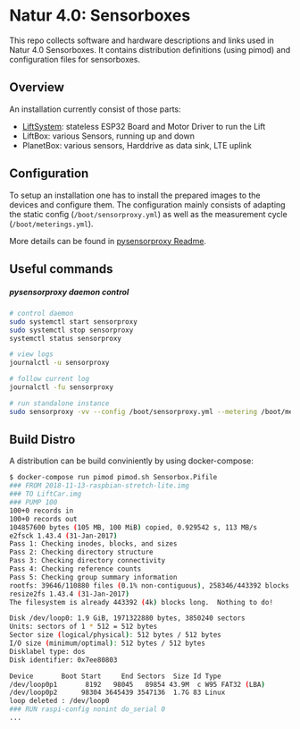 # Natur 4.0: Sensorboxes

This repo collects software and hardware descriptions and links used in Natur 4.0 Sensorboxes. It contains distribution definitions (using pimod) and configuration files for sensorboxes.

## Overview

An installation currently consist of those parts:

 - [LiftSystem](https://github.com/Nature40/Satellite-LiftSystem): stateless ESP32 Board and Motor Driver to run the Lift
 - LiftBox: various Sensors, running up and down
 - PlanetBox: various sensors, Harddrive as data sink, LTE uplink

## Configuration

To setup an installation one has to install the prepared images to the devices and configure them. The configuration mainly consists of adapting the static config (`/boot/sensorproxy.yml`) as well as the measurement cycle (`/boot/meterings.yml`).

More details can be found in [pysensorproxy Readme](https://github.com/nature40/pysensorproxy).

## Useful commands

##### pysensorproxy daemon control

```bash
# control daemon
sudo systemctl start sensorproxy
sudo systemctl stop sensorproxy
systemctl status sensorproxy

# view logs
journalctl -u sensorproxy

# follow current log
journalctl -fu sensorproxy

# run standalone instance
sudo sensorproxy -vv --config /boot/sensorproxy.yml --metering /boot/meterings.yml
```

## Build Distro

A distribution can be build conviniently by using docker-compose:

```bash
$ docker-compose run pimod pimod.sh Sensorbox.Pifile
### FROM 2018-11-13-raspbian-stretch-lite.img
### TO LiftCar.img
### PUMP 100
100+0 records in
100+0 records out
104857600 bytes (105 MB, 100 MiB) copied, 0.929542 s, 113 MB/s
e2fsck 1.43.4 (31-Jan-2017)
Pass 1: Checking inodes, blocks, and sizes
Pass 2: Checking directory structure
Pass 3: Checking directory connectivity
Pass 4: Checking reference counts
Pass 5: Checking group summary information
rootfs: 39646/110880 files (0.1% non-contiguous), 258346/443392 blocks
resize2fs 1.43.4 (31-Jan-2017)
The filesystem is already 443392 (4k) blocks long.  Nothing to do!

Disk /dev/loop0: 1.9 GiB, 1971322880 bytes, 3850240 sectors
Units: sectors of 1 * 512 = 512 bytes
Sector size (logical/physical): 512 bytes / 512 bytes
I/O size (minimum/optimal): 512 bytes / 512 bytes
Disklabel type: dos
Disk identifier: 0x7ee80803

Device       Boot Start     End Sectors  Size Id Type
/dev/loop0p1       8192   98045   89854 43.9M  c W95 FAT32 (LBA)
/dev/loop0p2      98304 3645439 3547136  1.7G 83 Linux
loop deleted : /dev/loop0
### RUN raspi-config nonint do_serial 0
...
```
